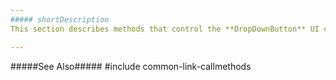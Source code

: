 ```yaml
---
##### shortDescription
This section describes methods that control the **DropDownButton** UI component.

---
```

#####See Also#####
#include common-link-callmethods